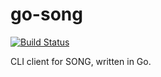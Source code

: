 # go-song

[![Build Status](https://travis-ci.org/andricDu/go-song.svg?branch=master)](https://travis-ci.org/andricDu/go-song)

CLI client for SONG, written in Go.

